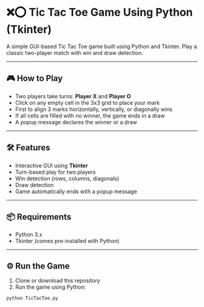 # ❌⭕ Tic Tac Toe Game Using Python (Tkinter)

A simple GUI-based Tic Tac Toe game built using Python and Tkinter. Play a classic two-player match with win and draw detection.

---

## 🎮 How to Play

- Two players take turns: **Player X** and **Player O**
- Click on any empty cell in the 3x3 grid to place your mark
- First to align 3 marks horizontally, vertically, or diagonally wins
- If all cells are filled with no winner, the game ends in a draw
- A popup message declares the winner or a draw

---

## 🛠 Features

- Interactive GUI using **Tkinter**
- Turn-based play for two players
- Win detection (rows, columns, diagonals)
- Draw detection
- Game automatically ends with a popup message

---

## 📦 Requirements

- Python 3.x
- Tkinter (comes pre-installed with Python)

---

## ⚙️ Run the Game

1. Clone or download this repository
2. Run the game using Python:

```bash
python TicTacToe.py
```
